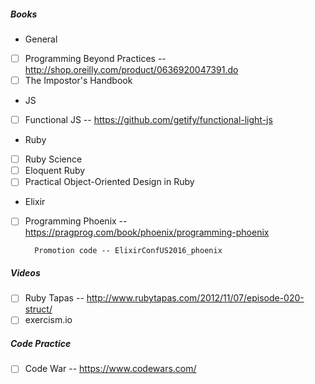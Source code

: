 ##### Books

* General

- [ ] Programming Beyond Practices -- http://shop.oreilly.com/product/0636920047391.do
- [ ] The Impostor's Handbook

* JS

- [ ] Functional JS -- https://github.com/getify/functional-light-js

* Ruby

- [ ] Ruby Science
- [ ] Eloquent Ruby
- [ ] Practical Object-Oriented Design in Ruby

* Elixir

- [ ] Programming Phoenix -- https://pragprog.com/book/phoenix/programming-phoenix
     
        Promotion code -- ElixirConfUS2016_phoenix

##### Videos

- [ ] Ruby Tapas -- http://www.rubytapas.com/2012/11/07/episode-020-struct/
- [ ] exercism.io

##### Code Practice

- [ ] Code War -- https://www.codewars.com/

